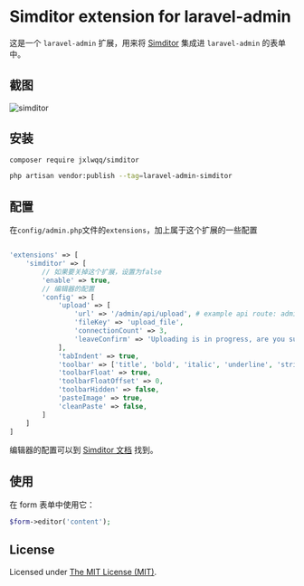 # Simditor extension for laravel-admin


这是一个 `laravel-admin` 扩展，用来将 [Simditor](https://github.com/mycolorway/simditor) 集成进 `laravel-admin` 的表单中。

## 截图

<img alt="simditor" src="https://user-images.githubusercontent.com/2421068/45915071-0e9c8f00-be81-11e8-94b5-8094113b71f1.png">

## 安装

```bash
composer require jxlwqq/simditor

php artisan vendor:publish --tag=laravel-admin-simditor
```

## 配置

在`config/admin.php`文件的`extensions`，加上属于这个扩展的一些配置
```php

'extensions' => [
    'simditor' => [
        // 如果要关掉这个扩展，设置为false
        'enable' => true,
        // 编辑器的配置
        'config' => [
            'upload' => [
                'url' => '/admin/api/upload', # example api route: admin/api/upload
                'fileKey' => 'upload_file',
                'connectionCount' => 3,
                'leaveConfirm' => 'Uploading is in progress, are you sure to leave this page?'
            ],
            'tabIndent' => true,
            'toolbar' => ['title', 'bold', 'italic', 'underline', 'strikethrough', 'fontScale', 'color', '|', 'ol', 'ul', 'blockquote', 'code', 'table', '|', 'link', 'image', 'hr', '|', 'indent', 'outdent', 'alignment'],
            'toolbarFloat' => true,
            'toolbarFloatOffset' => 0,
            'toolbarHidden' => false,
            'pasteImage' => true,
            'cleanPaste' => false,
        ]
    ]
]
```

编辑器的配置可以到 [Simditor 文档](https://simditor.tower.im/docs/doc-usage.html) 找到。

## 使用

在 form 表单中使用它：
```php
$form->editor('content');
```

License
------------
Licensed under [The MIT License (MIT)](LICENSE).
